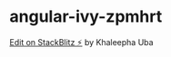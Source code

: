 # angular-ivy-zpmhrt

[Edit on StackBlitz ⚡️](https://stackblitz.com/edit/angular-ivy-zpmhrt)
by Khaleepha Uba